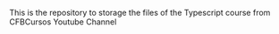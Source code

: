 This is the repository to storage the files of the Typescript course from CFBCursos Youtube Channel


